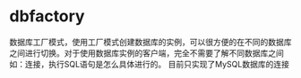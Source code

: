 # dbfactory
数据库工厂模式，使用工厂模式创建数据库的实例，可以很方便的在不同的数据库之间进行切换。对于使用数据库实例的客户端，完全不需要了解不同数据库之间如：连接，执行SQL语句是怎么具体进行的。
目前只实现了MySQL数据库的连接

